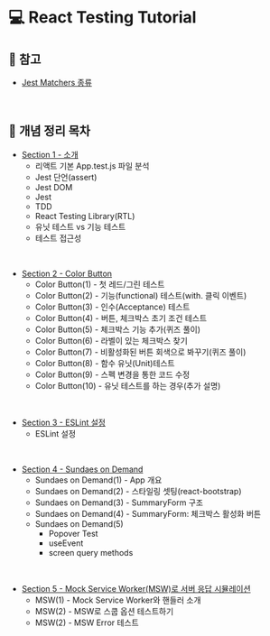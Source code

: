 # 💻 React Testing Tutorial

## 📖 참고

- [Jest Matchers 종류](https://github.com/ssi02014/React-Testing-Tutorials/blob/master/readme/jest-matchers.md)

<br />

## 📖 개념 정리 목차

- [Section 1 - 소개](https://github.com/ssi02014/React-Testing-Tutorials/blob/master/readme/section-1.md)
  - 리액트 기본 App.test.js 파일 분석
  - Jest 단언(assert)
  - Jest DOM
  - Jest
  - TDD
  - React Testing Library(RTL)
  - 유닛 테스트 vs 기능 테스트
  - 테스트 접근성

<br />

- [Section 2 - Color Button](https://github.com/ssi02014/React-Testing-Tutorials/blob/master/readme/section-2.md)
  - Color Button(1) - 첫 레드/그린 테스트
  - Color Button(2) - 기능(functional) 테스트(with. 클릭 이벤트)
  - Color Button(3) - 인수(Acceptance) 테스트
  - Color Button(4) - 버튼, 체크박스 초기 조건 테스트
  - Color Button(5) - 체크박스 기능 추가(퀴즈 풀이)
  - Color Button(6) - 라벨이 있는 체크박스 찾기
  - Color Button(7) - 비활성화된 버튼 회색으로 봐꾸기(퀴즈 풀이)
  - Color Button(8) - 함수 유닛(Unit)테스트
  - Color Button(9) - 스펙 변경을 통한 코드 수정
  - Color Button(10) - 유닛 테스트를 하는 경우(추가 설명)

<br />

- [Section 3 - ESLint 설정](https://github.com/ssi02014/React-Testing-Tutorials/blob/master/readme/section-3.md)
  - ESLint 설정

<br />

- [Section 4 - Sundaes on Demand](https://github.com/ssi02014/React-Testing-Tutorials/blob/master/readme/section-4.md)
  - Sundaes on Demand(1) - App 개요
  - Sundaes on Demand(2) - 스타일링 셋팅(react-bootstrap)
  - Sundaes on Demand(3) - SummaryForm 구조
  - Sundaes on Demand(4) - SummaryForm: 체크박스 활성화 버튼
  - Sundaes on Demand(5)
    - Popover Test
    - useEvent
    - screen query methods

<br />

- [Section 5 - Mock Service Worker(MSW)로 서버 응답 시뮬레이션](https://github.com/ssi02014/React-Testing-Tutorials/blob/master/readme/section-5.md)
  - MSW(1) - Mock Service Worker와 핸들러 소개
  - MSW(2) - MSW로 스쿱 옵션 테스트하기
  - MSW(2) - MSW Error 테스트

<br />
